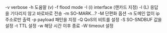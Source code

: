 -v			verbose
-h			도움말 (v)
-f			flood mode
-I (i)		interface (랜카드 지정)
-l (L)		응답을  기다리지 않고 바로바로 전송
-m			SO-MARK...?
-M			단편화 옵션
-n			도메인 없이 ip 주소로만 출력
-p			payload 패턴을 지정
-Q			QoS의 비트를 설정
-S			SO-SNDBUF 값을 설정
-t			TTL 설정
-w			해당 시간 이후 종료
-W			timeout 설정
